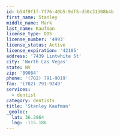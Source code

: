 ```yaml
---
id: b54f9f1f-7f76-40b5-9df5-d50c31308b4b
first_name: Stanley
middle_name: Mark
last_name: Kaufman
license_type: DDS
license_number: '4993'
license_status: Active
license_expiration: '42185'
address: '7439 Lintwhite St'
city: 'North Las Vegas'
state: NV
zip: '89084'
phone: '(702) 791-9019'
fax: '(702) 791-9249'
services:
  - dentist
category: dentists
title: 'Stanley Kaufman'
_geoloc:
  lat: 36.2964
  lng: -115.186
---
```

